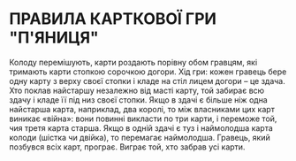# ПРАВИЛА КАРТКОВОЇ ГРИ "П'ЯНИЦЯ"
Колоду перемішують, карти роздають порівну обом гравцям, які тримають карти стопкою сорочкою догори. 
Хід гри: кожен гравець бере одну карту з верху своєї стопки і кладе на стіл лицем догори – це здача. Хто поклав найстаршу незалежно від масті карту, той забирає всю здачу і кладе її під низ своєї стопки. Якщо в здачі є більше ніж одна найстарша карта, наприклад, два королі, то між власниками цих карт виникає «війна»: вони повинні викласти по три карти, і переможе той, чия третя карта старша. Якщо в одній здачі є туз і наймолодша карта колоди (шістка чи двійка), то перемагає наймолодша.
 Гравець, який позбувся всіх карт, програє. Виграє той, хто забрав усі карти.

